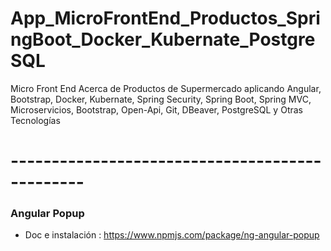 # App_MicroFrontEnd_Productos_SpringBoot_Docker_Kubernate_PostgreSQL
Micro Front End Acerca de Productos de Supermercado aplicando Angular, Bootstrap, Docker, Kubernate, Spring Security, Spring Boot, Spring MVC, Microservicios, Bootstrap, Open-Api, Git, DBeaver, PostgreSQL y Otras Tecnologías


# -----------------------------------------------

### Angular Popup

* Doc e instalación : https://www.npmjs.com/package/ng-angular-popup
